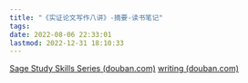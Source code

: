 ```yaml
---
title: "《实证论文写作八讲》-摘要-读书笔记"
tags: 
date: 2022-08-06 22:33:01
lastmod: 2022-12-31 18:10:33
---
```

[Sage Study Skills Series (douban.com)](https://www.douban.com/doulist/45916804/)
[writing (douban.com)](https://www.douban.com/doulist/44585293/)
